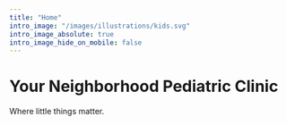 ```yaml
---
title: "Home"
intro_image: "/images/illustrations/kids.svg"
intro_image_absolute: true
intro_image_hide_on_mobile: false
---
```


# Your Neighborhood Pediatric Clinic

Where little things matter.
